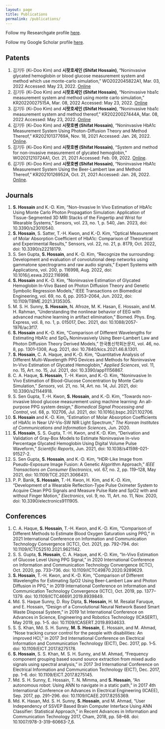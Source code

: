 ```yaml
---
layout: page
title: Publications
permalink: /publications/
---
```



<!-- # Publications -->
Follow my Researchgate profile [here](http://www.researchgate.net/profile/Shifat_Hossain).

Follow my Google Scholar profile [here](https://scholar.google.com/citations?user=p-dnT8MAAAAJ&hl=en).

<!-- <script src="https://ajax.googleapis.com/ajax/libs/jquery/3.6.4/jquery.min.js"></script> -->


<!-- <div id='temp'></div>
<script>
    $.getJSON("http://cse.bth.se/~fer/googlescholar-api/googlescholar.php?user=p-dnT8MAAAAJ",function(data){

    });
</script> -->

<script data-goatcounter="https://shifathsn.goatcounter.com/count" async src="https://gc.zgo.at/count.js"></script>

## Patents
1.  김기두 (Ki-Doo Kim) and **시팟호세인 (Shifat Hossain)**, “Noninvasive glycated hemoglobin or blood glucose measurement system and method which use monte-carlo simulation,” WO2022045822A1, Mar. 03, 2022 Accessed: May 23, 2022. [Online](https://patents.google.com/patent/WO2022045822A1/en)
2.  김기두 (Ki-Doo Kim) and **시팟호세인 (Shifat Hossain)**, “Noninvasive hba1c measurement system and method using monte carlo simulation,” KR20220027515A, Mar. 08, 2022 Accessed: May 23, 2022. [Online](https://patents.google.com/patent/KR20220027515A/en)
3.  김기두 (Ki-Doo Kim) and **시팟호세인 (Shifat Hossain)**, “Noninvasive hba1c measurement system and method thereof,” KR20220027444A, Mar. 08, 2022 Accessed: May 23, 2022. [Online](https://patents.google.com/patent/KR20220027444A/en)
4.	김기두 (Ki-Doo Kim) and **시팟호쎈 (Shifat Hossain)**, “Noninvasive HbA1c Measurement System Using Photon-Diffusion Theory and Method Thereof,” KR20210137769A, Nov. 18, 2021 Accessed: Jan. 26, 2022. [Online](https://patents.google.com/patent/KR20210137769A/en).
5.  김기두 (Ki-Doo Kim) and **시팟호쎈 (Shifat Hossain)**, “System and method for non-invasive measurement of glycated hemoglobin,” WO2021210724A1, Oct. 21, 2021 Accessed: Feb. 09, 2022. [Online](https://patents.google.com/patent/WO2021210724A1/en).
6.	김기두 (Ki-Doo Kim) and **시팟호쎈 (Shifat Hossain)**, “Noninvasive HbA1c Measurement System Using the Beer-Lambert law and Method Thereof,” KR20210126952A, Oct. 21, 2021 Accessed: Jan. 26, 2022. [Online](https://patents.google.com/patent/KR20210126952A/en).

## Journals
1. **S. Hossain** and K.-D. Kim, “Non-Invasive In Vivo Estimation of HbA1c Using Monte Carlo Photon Propagation Simulation: Application of Tissue-Segmented 3D MRI Stacks of the Fingertip and Wrist for Wearable Systems,” Sensors, vol. 23, no. 1, p. 540, Jan. 2023, doi: 10.3390/s23010540.
2. **S. Hossain**, S. Satter, T.-H. Kwon, and K.-D. Kim, “Optical Measurement of Molar Absorption Coefficient of HbA1c: Comparison of Theoretical and Experimental Results,” Sensors, vol. 22, no. 21, p. 8179, Oct. 2022, doi: 10.3390/s22218179.
3. S. Sen Gupta, **S. Hossain**, and K.-D. Kim, “Recognize the surrounding: Development and evaluation of convolutional deep networks using gammatone spectrograms and raw audio signals,” Expert Systems with Applications, vol. 200, p. 116998, Aug. 2022, doi: 10.1016/j.eswa.2022.116998.
4.	**S. Hossain** and K.-D. Kim, “Noninvasive Estimation of Glycated Hemoglobin In-Vivo Based on Photon Diffusion Theory and Genetic Symbolic Regression Models,” IEEE Transactions on Biomedical Engineering, vol. 69, no. 6, pp. 2053–2064, Jun. 2022, doi: 10.1109/TBME.2021.3135305.
5.  M. S. H. Sunny, **S. Hossain**, N. Afroze, M. K. Hasan, E. Hossain, and M. H. Rahman, “Understanding the nonlinear behavior of EEG with advanced machine learning in artifact elimination,” Biomed. Phys. Eng. Express, vol. 8, no. 1, p. 015017, Dec. 2021, doi: 10.1088/2057-1976/ac3f17.
6.  **S. Hossain** and K.-D. Kim, “Comparison of Different Wavelengths for Estimating HbA1c and SpO₂ Noninvasively Using Beer-Lambert Law and Photon Diffusion Theory Derived Models,” 한국통신학회논문지, vol. 46, no. 8, pp. 1301–1308, Aug. 2021, doi: 10.7840/kics.2021.46.8.1301.
7.  **S. Hossain**, C. A. Haque, and K.-D. Kim, “Quantitative Analysis of Different Multi-Wavelength PPG Devices and Methods for Noninvasive In-Vivo Estimation of Glycated Hemoglobin,” *Applied Sciences*, vol. 11, no. 15, Art. no. 15, Jul. 2021, doi: 10.3390/app11156867.
8.	C. A. Haque, **S. Hossain**, T.-H. Kwon, and K.-D. Kim, “Noninvasive In Vivo Estimation of Blood-Glucose Concentration by Monte Carlo Simulation,” *Sensors*, vol. 21, no. 14, Art. no. 14, Jul. 2021, doi: 10.3390/s21144918.
9.	S. Sen Gupta, T.-H. Kwon, **S. Hossain**, and K.-D. Kim, “Towards non-invasive blood glucose measurement using machine learning: An all-purpose PPG system design,” *Biomedical Signal Processing and Control*, vol. 68, p. 102706, Jul. 2021, doi: 10.1016/j.bspc.2021.102706.
10.	**S. Hossain** and K.-D. Kim, “Estimation of Molar Absorption Coefficients of HbA1c in Near UV-Vis-SW NIR Light Spectrum,” *The Korean Institutes of Communications and Information Sciences*, Jun. 2020.
11.	**S. Hossain**, S. S. Gupta, T.-H. Kwon, and K.-D. Kim, “Derivation and Validation of Gray-Box Models to Estimate Noninvasive In-vivo Percentage Glycated Hemoglobin Using Digital Volume Pulse Waveform,” *Scientific Reports*, Jun. 2021, doi: 10.1038/s41598-021-91527-2.
12.	S. Sen Gupta, **S. Hossain**, and K.-D. Kim, “HDR-Like Image from Pseudo-Exposure Image Fusion: A Genetic Algorithm Approach,” *IEEE Transactions on Consumer Electronics*, vol. 67, no. 2, pp. 119–128, May 2021, doi: 10.1109/TCE.2021.3066431.
13.	P. P. Banik, **S. Hossain**, T.-H. Kwon, H. Kim, and K.-D. Kim, “Development of a Wearable Reflection-Type Pulse Oximeter System to Acquire Clean PPG Signals and Measure Pulse Rate and SpO2 with and without Finger Motion,” *Electronics*, vol. 9, no. 11, Art. no. 11, Nov. 2020, doi: 10.3390/electronics9111905.


## Conferences

1.  C. A. Haque, **S. Hossain**, T.-H. Kwon, and K.-D. Kim, “Comparison of Different Methods to Estimate Blood Oxygen Saturation using PPG,” in 2021 International Conference on Information and Communication Technology Convergence (ICTC), Oct. 2021, pp. 792–794. doi: 10.1109/ICTC52510.2021.9621142.
2.	S. S. Gupta, **S. Hossain**, C. A. Haque, and K.-D. Kim, “In-Vivo Estimation of Glucose Level Using PPG Signal,” in 2020 International Conference on Information and Communication Technology Convergence (ICTC), Oct. 2020, pp. 733–736. doi: 10.1109/ICTC49870.2020.9289629.
3.	**S. Hossain**, T.-H. Kwon, and K.-D. Kim, “Comparison of Different Wavelengths for Estimating SpO2 Using Beer-Lambert Law and Photon Diffusion in PPG,” in 2019 International Conference on Information and Communication Technology Convergence (ICTC), Oct. 2019, pp. 1377–1379. doi: 10.1109/ICTC46691.2019.8939849.
4.	Md. S. Haque Sunny, D. Roy Dipta, **S. Hossain**, H. M. Resalat Faruque, and E. Hossain, “Design of a Convolutional Neural Network Based Smart Waste Disposal System,” in 2019 1st International Conference on Advances in Science, Engineering and Robotics Technology (ICASERT), May 2019, pp. 1–5. doi: 10.1109/ICASERT.2019.8934633.
5.	S. S. Khan, Md. S. H. Sunny, **M. S. Hossain**, E. Hossain, and M. Ahmad, “Nose tracking cursor control for the people with disabilities: An improved HCI,” in 2017 3rd International Conference on Electrical Information and Communication Technology (EICT), Dec. 2017, pp. 1–5. doi: 10.1109/EICT.2017.8275178.
6.	**S. Hossain**, S. S. Khan, M. S. H. Sunny, and M. Ahmad, “Frequency component grouping based sound source extraction from mixed audio signals using spectral analysis,” in 2017 3rd International Conference on Electrical Information and Communication Technology (EICT), Dec. 2017, pp. 1–6. doi: 10.1109/EICT.2017.8275145.
7.	Md. S. H. Sunny, E. Hossain, T. N. Mimma, and **S. Hossain**, “An autonomous robot: Using ANN to navigate in a static path,” in 2017 4th International Conference on Advances in Electrical Engineering (ICAEE), Sep. 2017, pp. 291–296. doi: 10.1109/ICAEE.2017.8255369.
8.	Md. K. Hasan, Md. S. H. Sunny, **S. Hossain**, and M. Ahmad, “User Independency of SSVEP Based Brain Computer Interface Using ANN Classifier: Statistical Approach,” in Recent Advances in Information and Communication Technology 2017, Cham, 2018, pp. 58–68. doi: 10.1007/978-3-319-60663-7_6.

